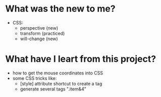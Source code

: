 # What was the new to me?

- CSS:
  - perspective (new)
  - transform (practiced)
  - will-change (new)

# What have I leart from this project?

- how to get the mouse coordinates into CSS
- some CSS tricks like:
  - [style] attribute shortcut to create a tag
  - generate several tags ".item&4"
